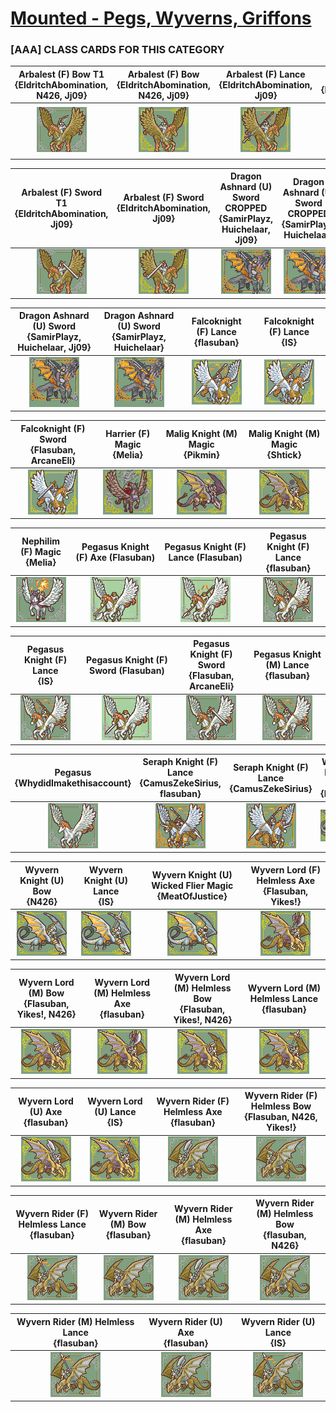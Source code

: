 # [Mounted - Pegs, Wyverns, Griffons](../)

### [AAA] CLASS CARDS FOR THIS CATEGORY


|Arbalest (F) Bow T1 <br> {EldritchAbomination, N426, Jj09}|Arbalest (F) Bow <br> {EldritchAbomination, N426, Jj09}|Arbalest (F) Lance <br> {EldritchAbomination, Jj09}|Arbalest (F) Lance <br> {EldritchAbomination}|
| :---: | :---: | :---: | :---: |
|<img alt="Arbalest (F) Bow T1 {EldritchAbomination, N426, Jj09}" src="Arbalest (F) Bow T1 {EldritchAbomination, N426, Jj09}.png" />|<img alt="Arbalest (F) Bow {EldritchAbomination, N426, Jj09}" src="Arbalest (F) Bow {EldritchAbomination, N426, Jj09}.png" />|<img alt="Arbalest (F) Lance {EldritchAbomination, Jj09}" src="Arbalest (F) Lance {EldritchAbomination, Jj09}.png" />|<img alt="Arbalest (F) Lance {EldritchAbomination}" src="Arbalest (F) Lance {EldritchAbomination}.png" />|


|Arbalest (F) Sword T1 <br> {EldritchAbomination, Jj09}|Arbalest (F) Sword <br> {EldritchAbomination, Jj09}|Dragon Ashnard (U) Sword CROPPED <br> {SamirPlayz, Huichelaar, Jj09}|Dragon Ashnard (U) Sword CROPPED <br> {SamirPlayz, Huichelaar}|
| :---: | :---: | :---: | :---: |
|<img alt="Arbalest (F) Sword T1 {EldritchAbomination, Jj09}" src="Arbalest (F) Sword T1 {EldritchAbomination, Jj09}.png" />|<img alt="Arbalest (F) Sword {EldritchAbomination, Jj09}" src="Arbalest (F) Sword {EldritchAbomination, Jj09}.png" />|<img alt="Dragon Ashnard (U) Sword CROPPED {SamirPlayz, Huichelaar, Jj09}" src="Dragon Ashnard (U) Sword CROPPED {SamirPlayz, Huichelaar, Jj09}.png" />|<img alt="Dragon Ashnard (U) Sword CROPPED {SamirPlayz, Huichelaar}" src="Dragon Ashnard (U) Sword CROPPED {SamirPlayz, Huichelaar}.png" />|


|Dragon Ashnard (U) Sword <br> {SamirPlayz, Huichelaar, Jj09}|Dragon Ashnard (U) Sword <br> {SamirPlayz, Huichelaar}|Falcoknight (F) Lance <br> {flasuban}|Falcoknight (F) Lance <br> {IS}|
| :---: | :---: | :---: | :---: |
|<img alt="Dragon Ashnard (U) Sword {SamirPlayz, Huichelaar, Jj09}" src="Dragon Ashnard (U) Sword {SamirPlayz, Huichelaar, Jj09}.png" />|<img alt="Dragon Ashnard (U) Sword {SamirPlayz, Huichelaar}" src="Dragon Ashnard (U) Sword {SamirPlayz, Huichelaar}.png" />|<img alt="Falcoknight (F) Lance {flasuban}" src="Falcoknight (F) Lance {flasuban}.png" />|<img alt="Falcoknight (F) Lance {IS}" src="Falcoknight (F) Lance {IS}.png" />|


|Falcoknight (F) Sword <br> {Flasuban, ArcaneEli}|Harrier (F) Magic <br> {Melia}|Malig Knight (M) Magic <br> {Pikmin}|Malig Knight (M) Magic <br> {Shtick}|
| :---: | :---: | :---: | :---: |
|<img alt="Falcoknight (F) Sword {Flasuban, ArcaneEli}" src="Falcoknight (F) Sword {Flasuban, ArcaneEli}.png" />|<img alt="Harrier (F) Magic {Melia}" src="Harrier (F) Magic {Melia}.png" />|<img alt="Malig Knight (M) Magic {Pikmin}" src="Malig Knight (M) Magic {Pikmin}.png" />|<img alt="Malig Knight (M) Magic {Shtick}" src="Malig Knight (M) Magic {Shtick}.png" />|


|Nephilim (F) Magic <br> {Melia}|Pegasus Knight (F) Axe (Flasuban) <br> |Pegasus Knight (F) Lance (Flasuban) <br> |Pegasus Knight (F) Lance <br> {flasuban}|
| :---: | :---: | :---: | :---: |
|<img alt="Nephilim (F) Magic {Melia}" src="Nephilim (F) Magic {Melia}.png" />|<img alt="Pegasus Knight (F) Axe (Flasuban)" src="Pegasus Knight (F) Axe (Flasuban).png" />|<img alt="Pegasus Knight (F) Lance (Flasuban)" src="Pegasus Knight (F) Lance (Flasuban).png" />|<img alt="Pegasus Knight (F) Lance {flasuban}" src="Pegasus Knight (F) Lance {flasuban}.png" />|


|Pegasus Knight (F) Lance <br> {IS}|Pegasus Knight (F) Sword (Flasuban) <br> |Pegasus Knight (F) Sword <br> {Flasuban, ArcaneEli}|Pegasus Knight (M) Lance <br> {flasuban}|
| :---: | :---: | :---: | :---: |
|<img alt="Pegasus Knight (F) Lance {IS}" src="Pegasus Knight (F) Lance {IS}.png" />|<img alt="Pegasus Knight (F) Sword (Flasuban)" src="Pegasus Knight (F) Sword (Flasuban).png" />|<img alt="Pegasus Knight (F) Sword {Flasuban, ArcaneEli}" src="Pegasus Knight (F) Sword {Flasuban, ArcaneEli}.png" />|<img alt="Pegasus Knight (M) Lance {flasuban}" src="Pegasus Knight (M) Lance {flasuban}.png" />|


|Pegasus <br> {WhydidImakethisaccount}|Seraph Knight (F) Lance <br> {CamusZekeSirius, flasuban}|Seraph Knight (F) Lance <br> {CamusZekeSirius}|Wyvern Knight (F) <br> {Pikmin}|
| :---: | :---: | :---: | :---: |
|<img alt="Pegasus {WhydidImakethisaccount}" src="Pegasus {WhydidImakethisaccount}.png" />|<img alt="Seraph Knight (F) Lance {CamusZekeSirius, flasuban}" src="Seraph Knight (F) Lance {CamusZekeSirius, flasuban}.png" />|<img alt="Seraph Knight (F) Lance {CamusZekeSirius}" src="Seraph Knight (F) Lance {CamusZekeSirius}.png" />|<img alt="Wyvern Knight (F) {Pikmin}" src="Wyvern Knight (F) {Pikmin}.png" />|


|Wyvern Knight (U) Bow <br> {N426}|Wyvern Knight (U) Lance <br> {IS}|Wyvern Knight (U) Wicked Flier Magic <br> {MeatOfJustice}|Wyvern Lord (F) Helmless Axe <br> {Flasuban, Yikes!}|
| :---: | :---: | :---: | :---: |
|<img alt="Wyvern Knight (U) Bow {N426}" src="Wyvern Knight (U) Bow {N426}.png" />|<img alt="Wyvern Knight (U) Lance {IS}" src="Wyvern Knight (U) Lance {IS}.png" />|<img alt="Wyvern Knight (U) Wicked Flier Magic {MeatOfJustice}" src="Wyvern Knight (U) Wicked Flier Magic {MeatOfJustice}.png" />|<img alt="Wyvern Lord (F) Helmless Axe {Flasuban, Yikes!}" src="Wyvern Lord (F) Helmless Axe {Flasuban, Yikes!}.png" />|


|Wyvern Lord (M) Bow <br> {Flasuban, Yikes!, N426}|Wyvern Lord (M) Helmless Axe <br> {flasuban}|Wyvern Lord (M) Helmless Bow <br> {Flasuban, Yikes!, N426}|Wyvern Lord (M) Helmless Lance <br> {flasuban}|
| :---: | :---: | :---: | :---: |
|<img alt="Wyvern Lord (M) Bow {Flasuban, Yikes!, N426}" src="Wyvern Lord (M) Bow {Flasuban, Yikes!, N426}.png" />|<img alt="Wyvern Lord (M) Helmless Axe {flasuban}" src="Wyvern Lord (M) Helmless Axe {flasuban}.png" />|<img alt="Wyvern Lord (M) Helmless Bow {Flasuban, Yikes!, N426}" src="Wyvern Lord (M) Helmless Bow {Flasuban, Yikes!, N426}.png" />|<img alt="Wyvern Lord (M) Helmless Lance {flasuban}" src="Wyvern Lord (M) Helmless Lance {flasuban}.png" />|


|Wyvern Lord (U) Axe <br> {flasuban}|Wyvern Lord (U) Lance <br> {IS}|Wyvern Rider (F) Helmless Axe <br> {flasuban}|Wyvern Rider (F) Helmless Bow <br> {Flasuban, N426, Yikes!}|
| :---: | :---: | :---: | :---: |
|<img alt="Wyvern Lord (U) Axe {flasuban}" src="Wyvern Lord (U) Axe {flasuban}.png" />|<img alt="Wyvern Lord (U) Lance {IS}" src="Wyvern Lord (U) Lance {IS}.png" />|<img alt="Wyvern Rider (F) Helmless Axe {flasuban}" src="Wyvern Rider (F) Helmless Axe {flasuban}.png" />|<img alt="Wyvern Rider (F) Helmless Bow {Flasuban, N426, Yikes!}" src="Wyvern Rider (F) Helmless Bow {Flasuban, N426, Yikes!}.png" />|


|Wyvern Rider (F) Helmless Lance <br> {flasuban}|Wyvern Rider (M) Bow <br> {flasuban}|Wyvern Rider (M) Helmless Axe <br> {flasuban}|Wyvern Rider (M) Helmless Bow <br> {flasuban, N426}|
| :---: | :---: | :---: | :---: |
|<img alt="Wyvern Rider (F) Helmless Lance {flasuban}" src="Wyvern Rider (F) Helmless Lance {flasuban}.png" />|<img alt="Wyvern Rider (M) Bow {flasuban}" src="Wyvern Rider (M) Bow {flasuban}.png" />|<img alt="Wyvern Rider (M) Helmless Axe {flasuban}" src="Wyvern Rider (M) Helmless Axe {flasuban}.png" />|<img alt="Wyvern Rider (M) Helmless Bow {flasuban, N426}" src="Wyvern Rider (M) Helmless Bow {flasuban, N426}.png" />|


|Wyvern Rider (M) Helmless Lance <br> {flasuban}|Wyvern Rider (U) Axe <br> {flasuban}|Wyvern Rider (U) Lance <br> {IS}|
| :---: | :---: | :---: |
|<img alt="Wyvern Rider (M) Helmless Lance {flasuban}" src="Wyvern Rider (M) Helmless Lance {flasuban}.png" />|<img alt="Wyvern Rider (U) Axe {flasuban}" src="Wyvern Rider (U) Axe {flasuban}.png" />|<img alt="Wyvern Rider (U) Lance {IS}" src="Wyvern Rider (U) Lance {IS}.png" />|


